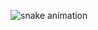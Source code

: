 ![snake animation](https://github.com/lemelinha/lemelinha/blob/output/github-contribution-grid-snake2.svg)

